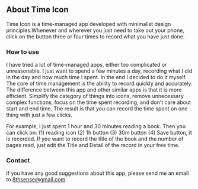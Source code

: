 ## About Time Icon

Time Icon is a time-managed app developed with minimalist design principles.Whenever and wherever you just need to take out your phone, click on the button three or four times to record what you have just done.

### How to use

I have tried a lot of time-managed apps, either too complicated or unreasonable. I just want to spend a few minutes a day, recording what I did in the day and how much time I spent. In the end I decided to do it myself. The core of time management is the ability to record quickly and accurately. The difference between this app and other similar apps is that it is more efficient. Simplify the category of things into icons, remove unnecessary complex functions, focus on the time spent recording, and don't care about start and end time. The result is that you can record the time spent on one thing with just a few clicks.   

For example, I just spent 1 hour and 30 minutes reading a book. Then you can click on:  (1) reading icon (2) 1h button (3) 30m button 
(4) Save button, it is recorded. If you want to record the title of the book and the number of pages read, just edit the Title and Detail of the record in your free time.

### Contact

If you have any good suggestions about this app, please send me an email to 8thsense@gmail.com
